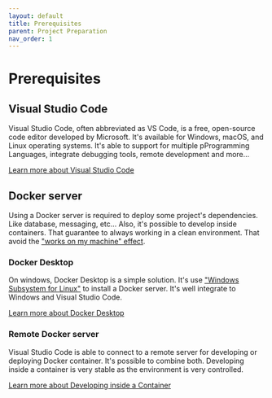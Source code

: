 ```yaml
---
layout: default
title: Prerequisites
parent: Project Preparation
nav_order: 1
---
```


# Prerequisites

## Visual Studio Code
Visual Studio Code, often abbreviated as VS Code, is a free, open-source code editor developed by Microsoft. It's available for Windows, macOS, and Linux operating systems. It's able to support for multiple pProgramming Languages, integrate debugging tools, remote development and more...

[Learn more about Visual Studio Code](https://code.visualstudio.com/)

## Docker server

Using a Docker server is required to deploy some project's dependencies. Like database, messaging, etc... Also, it's possible to develop inside containers. That guarantee to always working in a clean environment. That avoid the ["works on my machine" effect](https://codingforspeed.com/but-it-works-on-my-machine/).

### Docker Desktop
On windows, Docker Desktop is a simple solution. It's use ["Windows Subsystem for Linux"](https://learn.microsoft.com/en-us/windows/wsl/about) to install a Docker server. It's well integrate to Windows and Visual Studio Code.

[Learn more about Docker Desktop](https://docs.docker.com/desktop/)

### Remote Docker server
Visual Studio Code is able to connect to a remote server for developing or deploying Docker container. It's  possible to combine both. Developing inside a container is very stable as the environment is very controlled.

[Learn more about Developing inside a Container](https://code.visualstudio.com/docs/devcontainers/containers)